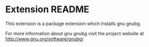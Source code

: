 # Extension README

This extension is a package extension which installs gnu gnubg.

For more information about gnu gnubg visit the project website at
http://www.gnu.org/software/gnubg/

